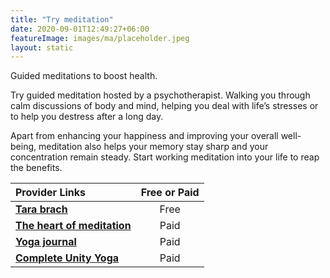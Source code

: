 ```yaml
---
title: "Try meditation"
date: 2020-09-01T12:49:27+06:00
featureImage: images/ma/placeholder.jpeg
layout: static
---
```


Guided meditations to boost health.

Try guided meditation hosted by a psychotherapist. Walking you through calm discussions of body and mind, helping you deal with life’s stresses or to help you destress after a long day.

Apart from enhancing your happiness and improving your overall well-being, meditation also helps your memory stay sharp and your concentration remain steady. Start working meditation into your life to reap the benefits.

| Provider Links      | Free or Paid  |  
| :-----------          | :--------------:      |  
| [**Tara brach**](https://www.tarabrach.com/guided-meditations/) | Free | 
| [**The heart of meditation**](https://theartofmeditation.org/meditation-courses) | Paid | 
| [**Yoga journal**](https://www.yogajournal.com/meditation/best-free-online-guided-meditations-for-beginners/) | Paid | 
| [**Complete Unity Yoga**](https://www.awin1.com/cread.php?awinmid=29057&awinaffid=1198638&ued=https%3A%2F%2Fcompleteunityyoga.com%2F) | Paid | 
  

<br/><br/>







